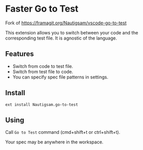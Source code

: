 # Faster Go to Test

Fork of https://framagit.org/Nautigsam/vscode-go-to-test

This extension allows you to switch between your code and the corresponding test file. It is agnostic of the language.

## Features

* Switch from code to test file.
* Switch from test file to code.
* You can specify spec file patterns in settings.

## Install

`ext install Nautigsam.go-to-test`

## Using

Call `Go to Test` command (cmd+shift+t or ctrl+shift+t).

Your spec may be anywhere in the workspace.
